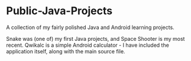 # Public-Java-Projects
A collection of my fairly polished Java and Android learning projects.

Snake was (one of) my first Java projects, and Space Shooter is my most recent. Qwikalc is a simple Android calculator - I have included the application itself, along with the main source file.
